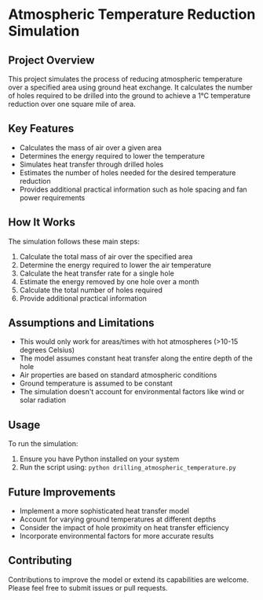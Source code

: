 # Atmospheric Temperature Reduction Simulation

## Project Overview

This project simulates the process of reducing atmospheric temperature over a specified area using ground heat exchange. It calculates the number of holes required to be drilled into the ground to achieve a 1°C temperature reduction over one square mile of area.

## Key Features

- Calculates the mass of air over a given area
- Determines the energy required to lower the temperature
- Simulates heat transfer through drilled holes
- Estimates the number of holes needed for the desired temperature reduction
- Provides additional practical information such as hole spacing and fan power requirements

## How It Works

The simulation follows these main steps:

1. Calculate the total mass of air over the specified area
2. Determine the energy required to lower the air temperature
3. Calculate the heat transfer rate for a single hole
4. Estimate the energy removed by one hole over a month
5. Calculate the total number of holes required
6. Provide additional practical information

## Assumptions and Limitations

- This would only work for areas/times with hot atmospheres (>10-15 degrees Celsius)
- The model assumes constant heat transfer along the entire depth of the hole
- Air properties are based on standard atmospheric conditions
- Ground temperature is assumed to be constant
- The simulation doesn't account for environmental factors like wind or solar radiation

## Usage

To run the simulation:

1. Ensure you have Python installed on your system
2. Run the script using: `python drilling_atmospheric_temperature.py`

## Future Improvements

- Implement a more sophisticated heat transfer model
- Account for varying ground temperatures at different depths
- Consider the impact of hole proximity on heat transfer efficiency
- Incorporate environmental factors for more accurate results

## Contributing

Contributions to improve the model or extend its capabilities are welcome. Please feel free to submit issues or pull requests.

